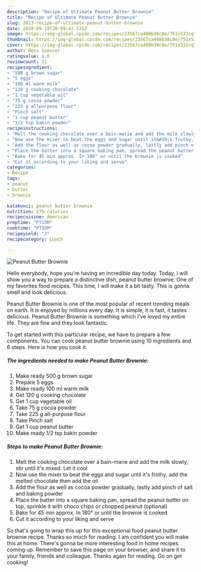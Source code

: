 ```yaml
---
description: "Recipe of Ultimate Peanut Butter Brownie"
title: "Recipe of Ultimate Peanut Butter Brownie"
slug: 2013-recipe-of-ultimate-peanut-butter-brownie
date: 2020-09-19T20:09:43.531Z
image: https://img-global.cpcdn.com/recipes/23567ca408b38c8e/751x532cq70/peanut-butter-brownie-recipe-main-photo.jpg
thumbnail: https://img-global.cpcdn.com/recipes/23567ca408b38c8e/751x532cq70/peanut-butter-brownie-recipe-main-photo.jpg
cover: https://img-global.cpcdn.com/recipes/23567ca408b38c8e/751x532cq70/peanut-butter-brownie-recipe-main-photo.jpg
author: Bess Spencer
ratingvalue: 4.6
reviewcount: 11
recipeingredient:
- "500 g brown sugar"
- "5 eggs"
- "100 ml warm milk"
- "120 g cooking chocolate"
- "1 cup vegetable oil"
- "75 g cocoa powder"
- "225 g allpurpose flour"
- "Pinch salt"
- "1 cup peanut butter"
- "1/2 tsp bakin powder"
recipeinstructions:
- "Melt the cooking chocolate over a bain-marie and add the milk slowly, stir until it&#39;s mixed. Let it cool"
- "Now use the mixer to beat the eggs and sugar until it&#39;s frothy, add the melted chocolate then add the oil"
- "Add the flour as well as cocoa powder gradually, lastly add pinch of salt and baking powder"
- "Place the batter into a square baking pan, spread the peanut butter on top, sprinkle it with choco chips or chopped peanut (optional)"
- "Bake for 45 min approx. In 180° or until the brownie is cooked"
- "Cut it according to your liking and serve"
categories:
- Recipe
tags:
- peanut
- butter
- brownie

katakunci: peanut butter brownie 
nutrition: 279 calories
recipecuisine: American
preptime: "PT15M"
cooktime: "PT35M"
recipeyield: "3"
recipecategory: Lunch

---
```



![Peanut Butter Brownie](https://img-global.cpcdn.com/recipes/23567ca408b38c8e/751x532cq70/peanut-butter-brownie-recipe-main-photo.jpg)

Hello everybody, hope you're having an incredible day today. Today, I will show you a way to prepare a distinctive dish, peanut butter brownie. One of my favorites food recipes. This time, I will make it a bit tasty. This is gonna smell and look delicious.



Peanut Butter Brownie is one of the most popular of recent trending meals on earth. It is enjoyed by millions every day. It is simple, it is fast, it tastes delicious. Peanut Butter Brownie is something which I've loved my entire life. They are fine and they look fantastic.


To get started with this particular recipe, we have to prepare a few components. You can cook peanut butter brownie using 10 ingredients and 6 steps. Here is how you cook it.

<!--inarticleads1-->

##### The ingredients needed to make Peanut Butter Brownie:

1. Make ready 500 g brown sugar
1. Prepare 5 eggs
1. Make ready 100 ml warm milk
1. Get 120 g cooking chocolate
1. Get 1 cup vegetable oil
1. Take 75 g cocoa powder
1. Take 225 g all-purpose flour
1. Take Pinch salt
1. Get 1 cup peanut butter
1. Make ready 1/2 tsp bakin powder




<!--inarticleads2-->

##### Steps to make Peanut Butter Brownie:

1. Melt the cooking chocolate over a bain-marie and add the milk slowly, stir until it&#39;s mixed. Let it cool
1. Now use the mixer to beat the eggs and sugar until it&#39;s frothy, add the melted chocolate then add the oil
1. Add the flour as well as cocoa powder gradually, lastly add pinch of salt and baking powder
1. Place the batter into a square baking pan, spread the peanut butter on top, sprinkle it with choco chips or chopped peanut (optional)
1. Bake for 45 min approx. In 180° or until the brownie is cooked
1. Cut it according to your liking and serve




So that's going to wrap this up for this exceptional food peanut butter brownie recipe. Thanks so much for reading. I am confident you will make this at home. There's gonna be more interesting food in home recipes coming up. Remember to save this page on your browser, and share it to your family, friends and colleague. Thanks again for reading. Go on get cooking!
